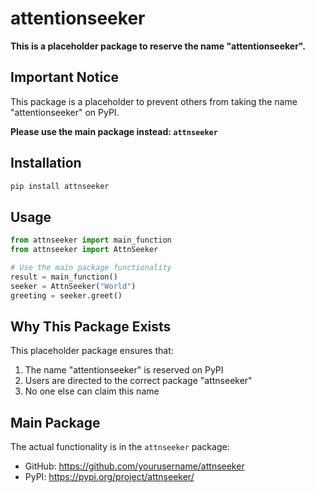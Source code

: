 # attentionseeker

**This is a placeholder package to reserve the name "attentionseeker".**

## Important Notice

This package is a placeholder to prevent others from taking the name "attentionseeker" on PyPI. 

**Please use the main package instead: `attnseeker`**

## Installation

```bash
pip install attnseeker
```

## Usage

```python
from attnseeker import main_function
from attnseeker import AttnSeeker

# Use the main package functionality
result = main_function()
seeker = AttnSeeker("World")
greeting = seeker.greet()
```

## Why This Package Exists

This placeholder package ensures that:
1. The name "attentionseeker" is reserved on PyPI
2. Users are directed to the correct package "attnseeker"
3. No one else can claim this name

## Main Package

The actual functionality is in the `attnseeker` package:
- GitHub: https://github.com/yourusername/attnseeker
- PyPI: https://pypi.org/project/attnseeker/ 